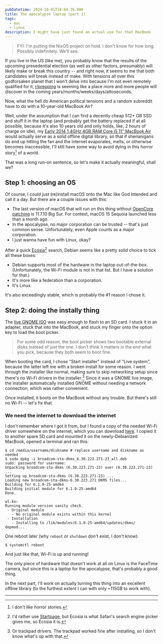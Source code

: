 ```yaml
---
pubDatetime: 2024-10-01T18:04:36.000
title: The apocalypse laptop (part 1)
tags:
  - mac
  - linux
description: I might have just found an actual use for that MacBook
---
```


> FYI: I'm putting the NixOS project on hold. I don't know for how long. Possibly indefinitely. We'll see.

If you live in the US (like me), you probably know that the results of the upcoming presedential election (as well as other factors, presumably) will likely make or break this country -- and right now, it seems to me that both candidates will break instead of make. With tensions all over this godforsaken planet that I won't delve into because I'm not even remotely qualified for it, [r/prepping] is seeming like a place more and more people will discover in the coming years/months/weeks/days/attoseconds.

Now, what the hell do American political tensions and a random subreddit have to do with a 10-year-old MacBook Air?

Well, under the assumption that I can find a decently cheap 512+ GB SSD and stuff it in the laptop (and probably get the battery replaced if at all possible, because it's also 10 years old and only holds, like, 2 hours of charge on idle), my [Early 2014 1.4GHz 4GB RAM Core i5 11" MacBook Air][MacBook Air] would actually serve as a solid offline digital library, so that if shenanigans do end up hitting the fan and the internet evaporates, melts, or otherwise becomes inaccessible, I'll still have _some_ way to avoid dying in this horror story[^1] of a world.

That was a long run-on sentence, so let's make it actually meaningful, shall we?

[r/prepping]: https://reddit.com/r/prepping
[MacBook Air]: https://everymac.com/systems/apple/macbook-air/specs/macbook-air-core-i5-1.4-11-early-2014-specs.html

## Step 1: choosing an OS

Of course, I _could_ just (re)install macOS onto the Mac like God intended and call it a day. But there are a couple issues with this:
- The last version of macOS that will run on this thing without [OpenCore patching] is 11.7.10 Big Sur. For context, macOS 15 Sequoia launched less than a month ago.
- In the apocalypse, no major corporation can be trusted -- that's just common sense. Unfortunately, even Apple counts as a major corporation.
- I just wanna have fun with Linux, okay?

After a quick [Ecosia](https://ecosia.org)[^2] search, Debian seems like a pretty solid choice to tick all these boxes:
- Debian supports most of the hardware in the laptop out-of-the-box. (Unfortunately, the Wi-Fi module is not in that list. But I have a solution for that.)
- It's more like a federation than a corporation.
- It's Linux.

It's also exceedingly stable, which is probably the #1 reason I chose it.

[OpenCore patching]: https://dortania.github.io/OpenCore-Legacy-Patcher/

## Step 2: doing the instally thing

The [live GNOME ISO] was easy enough to flash to an SD card. I stuck it in an adapter, stuck that into the MacBook, and stuck my finger onto the option key to load the boot picker.

> For some odd reason, the boot picker shows _two_ bootable external disks instead of just the one. I don't think it matters in the end what you pick, because they both seem to boot fine.

When booting the card, I chose "Start installer" instead of "Live system", because the latter left me with a broken install for some reason. I went through the installer like normal, making sure to skip networking setup since there's no Wi-Fi drivers in the installer.[^3] Since it was a GNOME live image, the installer automatically installed GNOME without needing a network connection, which was rather convenient.

Once installed, it boots on the MacBook without any trouble. But there's still no Wi-Fi -- let's fix that.

### We need the internet to download the internet

I don't remember where I got it from, but I found a copy of the needed Wi-Fi driver somewhere on the internet, which you can download [here](/public/assets/other/broadcom-sta-dkms_6.30.223.271-23_all.deb). I copied it to another spare SD card and mounted it on the newly-Debianized MacBook, opened a terminal and ran this:

```console
$ cd /media/username/diskname # replace username and diskname as needed
$ sudo dpkg -i broadcom-sta-dkms_6.30.223.271-23_all.deb
sudo: password for username: 
Unpacking broadcom-sta-dkms (6.30.223.271-23) over (6.30.223.271-23) ...
Setting up broadcom-sta-dkms (6.30.223.271-23) ...
Loading new broadcom-sta-dkms-6.30.223.271 DKMS files...
Building for 6.1.0-25-amd64
Building initial module for 6.1.0-25-amd64
Done.

wl.ko:
Running module version sanity check.
 - Original module
   - No original module exists within this kernel
 - Installation
   - Installing to /lib/modules/6.1.0-25-amd64/updates/dkms/
depmod...
```

One reboot later (why `reboot` or `shutdown` don't exist, I don't know):

```console
$ systemctl reboot
```

And just like that, Wi-Fi is up and running!

The only piece of hardware that doesn't work at all on Linux is the FaceTime camera, but since this is a laptop for the apocalypse, that's probably a good thing.

In the next part, I'll work on actually turning this thing into an excellent offline library (to the furthest extent I can with only ~115GB to work with).

[live GNOME ISO]: https://cdimage.debian.org/debian-cd/current-live/amd64/iso-hybrid/debian-live-12.7.0-amd64-gnome.iso

------

[^1]: I don't _like_ horror stories.
[^2]: I'd rather use [Startpage](https://startpage.com), but Ecosia is what Safari's search engine picker gives me, so Ecosia it is.
[^3]: Or trackpad drivers. The trackpad worked fine after installing, so I don't know what's up with that.
